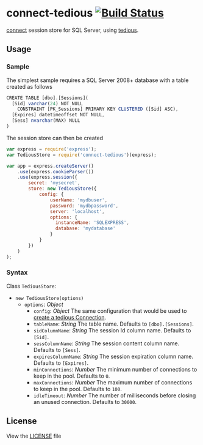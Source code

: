 connect-tedious [![Build Status](https://secure.travis-ci.org/mcartoixa/connect-tedious.png)](https://travis-ci.org/mcartoixa/connect-tedious)
===============

[connect](https://github.com/senchalabs/connect) session store for SQL Server, using [tedious](http://github.com/pekim/tedious).

## Usage
### Sample
The simplest sample requires a SQL Server 2008+ database with a table created as follows
```javascript
CREATE TABLE [dbo].[Sessions](
  [Sid] varchar(24) NOT NULL
    CONSTRAINT [PK_Sessions] PRIMARY KEY CLUSTERED ([Sid] ASC),
  [Expires] datetimeoffset NOT NULL,
  [Sess] nvarchar(MAX) NULL
)
```

The session store can then be created
```javascript
var express = require('express');
var TediousStore = require('connect-tedious')(express);

var app = express.createServer()
    .use(express.cookieParser())
    .use(express.session({
        secret: 'mysecret',
        store: new TediousStore({
            config: {
                userName: 'mydbuser',
                password: 'mydbpassword',
                server: 'localhost',
                options: {
                  instanceName: 'SQLEXPRESS',
                  database: 'mydatabase'
                }
            }
        })
    )
);
```

### Syntax

Class `TediousStore`:
* `new TediousStore(options)`
  * `options`: *Object*
    * `config`: *Object* The same configuration that would be used to [create a tedious Connection](http://pekim.github.com/tedious/api-connection.html#function_newConnection).
    * `tableName`: *String* The table name. Defaults to `[dbo].[Sessions]`.
    * `sidColumnName`: *String* The session Id column name. Defaults to `[Sid]`.
    * `sessColumnName`: *String* The session content column name. Defaults to `[Sess]`.
    * `expiresColumnName`: *String* The session expiration column name. Defaults to `[Expires]`.
    * `minConnections`: *Number* The minimum number of connections to keep in the pool. Defaults to `0`.
    * `maxConnections`: *Number* The maximum number of connections to keep in the pool. Defaults to `100`.
    * `idleTimeout`: *Number* The number of milliseconds before closing an unused connection. Defaults to `30000`.

## License

View the [LICENSE](https://github.com/mcartoixa/connect-tedious/blob/master/LICENSE) file
